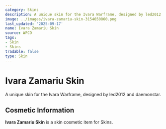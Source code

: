 ```yaml
---
category: Skins
description: A unique skin for the Ivara Warframe, designed by led2012 and daemonstar.
image: ../images/ivara-zamariu-skin-3154650860.png
last_updated: '2025-09-17'
name: Ivara Zamariu Skin
source: WFCD
tags:
- Skin
- Skins
tradable: false
type: Skin
---
```


# Ivara Zamariu Skin

A unique skin for the Ivara Warframe, designed by led2012 and daemonstar.

## Cosmetic Information

**Ivara Zamariu Skin** is a skin cosmetic item for Skins.

